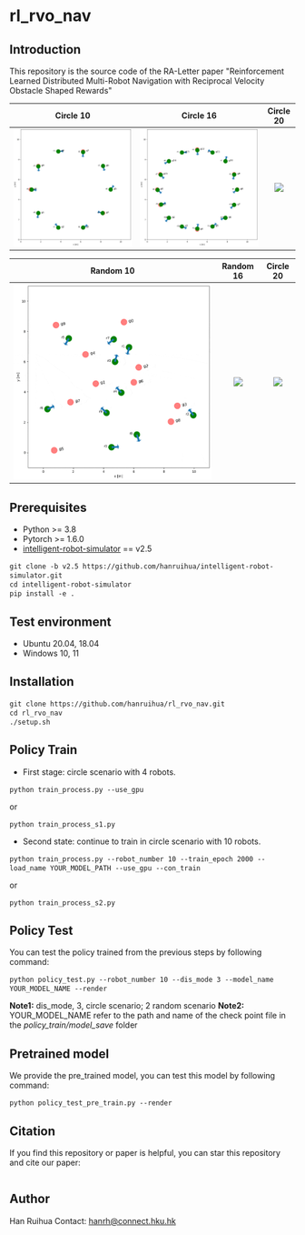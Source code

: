 # rl_rvo_nav

## Introduction

This repository is the source code of the RA-Letter paper "Reinforcement Learned Distributed Multi-Robot Navigation with Reciprocal Velocity Obstacle Shaped Rewards"

Circle 10                  |   Circle 16       | Circle 20 
:-------------------------:|:-------------------------:|:-------------------------:
![](rl_rvo_nav/gif/rl_rvo_cir_10.gif)  | ![](rl_rvo_nav/gif/rl_rvo_cir_16.gif) | ![](rl_rvo_nav/gif/rl_rvo_cir_20.gif)

Random 10                  | Random 16  | Circle 20 
:-------------------------:|:-------------------------:|:-------------------------:
![](rl_rvo_nav/gif/rl_rvo_random_10.gif) | ![](rl_rvo_nav/gif/rl_rvo_random_16.gif) | ![](rl_rvo_nav/gif/rl_rvo_random_20.gif)

## Prerequisites

- Python >= 3.8
- Pytorch >= 1.6.0
- [intelligent-robot-simulator](https://github.com/hanruihua/intelligent-robot-simulator) == v2.5

```
git clone -b v2.5 https://github.com/hanruihua/intelligent-robot-simulator.git
cd intelligent-robot-simulator
pip install -e .
```

## Test environment

- Ubuntu 20.04, 18.04
- Windows 10, 11

## Installation

```
git clone https://github.com/hanruihua/rl_rvo_nav.git
cd rl_rvo_nav
./setup.sh
```

## Policy Train

- First stage: circle scenario with 4 robots.

```
python train_process.py --use_gpu
```

or

```
python train_process_s1.py
```

- Second state: continue to train in circle scenario with 10 robots.

```
python train_process.py --robot_number 10 --train_epoch 2000 --load_name YOUR_MODEL_PATH --use_gpu --con_train
```

or

```
python train_process_s2.py
```

## Policy Test

You can test the policy trained from the previous steps by following command:

```
python policy_test.py --robot_number 10 --dis_mode 3 --model_name YOUR_MODEL_NAME --render
```

**Note1:** dis_mode, 3, circle scenario; 2 random scenario
**Note2:** YOUR_MODEL_NAME refer to the path and name of the check point file in the *policy_train/model_save* folder

## Pretrained model

We provide the pre_trained model, you can test this model by following command:

```
python policy_test_pre_train.py --render
```

## Citation

If you find this repository or paper is helpful, you can star this repository and cite our paper:

```

```

## Author

Han Ruihua
Contact: hanrh@connect.hku.hk



